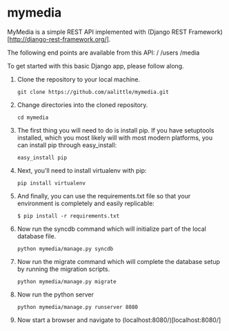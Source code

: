 mymedia
=======

MyMedia is a simple REST API implemented with (Django REST Framework)[http://django-rest-framework.org/].

The following end points are available from this API:
	/
	/users
	/media

To get started with this basic Django app, please follow along.

1. Clone the repository to your local machine.
	<pre><code>git clone https://github.com/aalittle/mymedia.git</code></pre>

2. Change directories into the cloned repository.
    <pre><code>cd mymedia</code></pre>

3. The first thing you will need to do is install pip. If you have setuptools installed, which you most likely will with most modern platforms, you can install pip through easy_install:
    <pre><code>easy_install pip</code></pre>
	
4. Next, you'll need to install virtualenv with pip:
    <pre><code>pip install virtualenv</code></pre>

5. And finally, you can use the requirements.txt file so that your environment is completely and easily replicable:
    <pre><code>$ pip install -r requirements.txt</code></pre>
	
	
6. Now run the syncdb command which will initialize part of the local database file.
    <pre><code>python mymedia/manage.py syncdb</code></pre>
	
7. Now run the migrate command which will complete the database setup by running the migration scripts.
    <pre><code>python mymedia/manage.py migrate</code></pre>

8. Now run the python server
	<pre><code>python mymedia/manage.py runserver 8080</code></pre>

9. Now start a browser and navigate to (localhost:8080/)[localhost:8080/]


